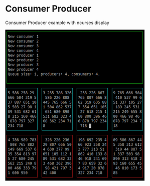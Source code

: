 # Consumer Producer

Consumer Producer example with ncurses display

![alt text](/consprod/screen.png?raw=true)
